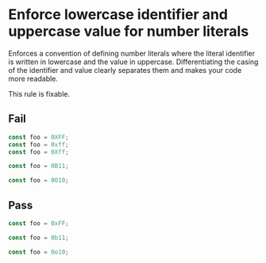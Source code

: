 # Enforce lowercase identifier and uppercase value for number literals

Enforces a convention of defining number literals where the literal identifier is written in lowercase and the value in uppercase. Differentiating the casing of the identifier and value clearly separates them and makes your code more readable.

This rule is fixable.


## Fail

```js
const foo = 0XFF;
const foo = 0xff;
const foo = 0Xff;
```

```js
const foo = 0B11;
```

```js
const foo = 0O10;
```


## Pass

```js
const foo = 0xFF;
```

```js
const foo = 0b11;
```

```js
const foo = 0o10;
```
